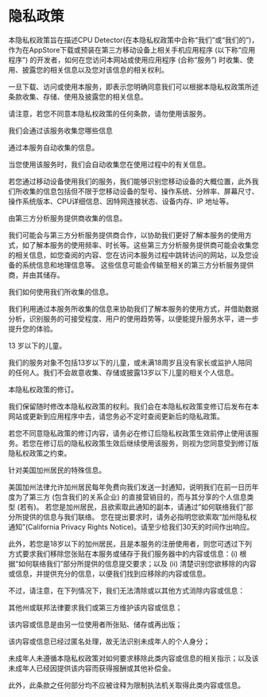 
# 隐私政策

本隐私权政策旨在描述CPU Detector(在本隐私权政策中合称“我们”或“我们的”)，作为在AppStore下载或预装在第三方移动设备上相关手机应用程序 (以下称“应用程序”) 的开发者，如何在您访问本网站或使用应用程序 (合称“服务”) 时收集、使用、披露您的相关信息以及您对该信息的相关权利。


一旦下载、访问或使用本服务，即表示您明确同意我们可以根据本隐私权政策所述条款收集、存储、使用及披露您的相关信息。


请注意，若您不同意本隐私权政策的任何条款，请勿使用该服务。



我们会通过该服务收集您哪些信息

通过本服务自动收集的信息。

当您使用该服务时，我们会自动收集您在使用过程中的有关信息。


若您通过移动设备使用我们的服务，我们能够识别您移动设备的大概位置，此外我们所收集的信息包括但不限于您移动设备的型号、操作系统、分辨率、屏幕尺寸、操作系统版本、CPU详细信息、因特网连接状态、设备内存、IP 地址等。


由第三方分析服务提供商收集的信息。

我们可能会与第三方分析服务提供商合作，以协助我们更好了解本服务的使用方式，如了解本服务的使用频率、时长等。这些第三方分析服务提供商可能会收集您的相关信息，如您查阅的内容、您在访问本服务过程中跳转访问的网站，以及您设备的系统信息和地理信息等。 这些信息可能会传输至相关的第三方分析服务提供商，并由其储存。



我们如何使用我们所收集的信息。

我们利用通过本服务所收集的信息来协助我们了解本服务的使用方式，并借助数据分析，识别服务的可接受程度、用户的使用趋势等，以便能提升服务水平，进一步提升您的体验。



13 岁以下的儿童。

我们的服务对象不包括13岁以下的儿童，或未满18周岁且没有家长或监护人陪同的任何人。我们不会故意收集、存储或披露13岁以下儿童的相关个人信息。



本隐私权政策的修订。

我们保留随时修改本隐私权政策的权利。我们会在本隐私权政策变修订后发布在本网站或更新到应用程序中去，请您务必不定时查阅更新后的隐私政策。


若您不同意隐私政策的修订内容，请务必在修订后隐私权政策生效前停止使用该服务。若您在修订后的隐私权政策生效后继续使用该服务，则视为您同意受到修订版隐私权政策之约束。



针对美国加州居民的特殊信息。

美国加州法律允许加州居民每年免费向我们发送一封通知，说明我们在前一日历年度为了第三方 (包含我们的关系企业) 的直接营销目的，而与其分享的个人信息类型 (若有)。 若您是加州居民，且欲索取此通知的副本，请通过”如何联络我们”部分所提供的信息与我们联络。 您在提出要求时，请务必指明您欲索取“加州隐私权通知”(California Privacy Rights Notice)。请至少给我们30天的时间作出响应。

此外，若您是18岁以下的加州居民，且是本服务的注册使用者，则您可透过下列方式要求我们移除您张贴在本服务或储存于我们服务器中的内容或信息：(i) 根据“如何联络我们”部分所提供的信息提交要求；以及 (ii) 清楚识别您欲移除的内容或信息，并提供充分的信息，以便我们找到应移除的内容或信息。

不过，请注意，在下列情况下，我们无法清除或以其他方式消除内容或信息：


其他州或联邦法律要求我们或第三方维护该内容或信息；


该内容或信息是由另一位使用者所张贴、储存或再出版；


该内容或信息已经过匿名处理，故无法识别未成年人的个人身分；


未成年人未遵循本隐私权政策对如何要求移除此类内容或信息的相关指示；以及该未成年人已经因提供该内容而获得报酬或其他补偿金。


此外，此条款之任何部分均不应被诠释为限制执法机关取得此类内容或信息。
